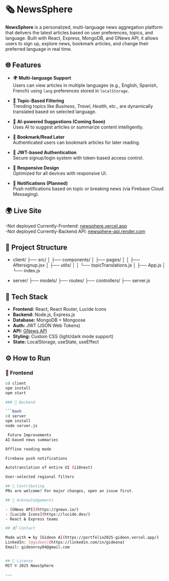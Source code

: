 
# 🗞️ NewsSphere

**NewsSphere** is a personalized, multi-language news aggregation platform that delivers the latest articles based on user preferences, topics, and language. Built with React, Express, MongoDB, and GNews API, it allows users to sign up, explore news, bookmark articles, and change their preferred language in real time.

## 🌐 Features

- 🌍 **Multi-language Support**  
  Users can view articles in multiple languages (e.g., English, Spanish, French) using `lang` preferences stored in `localStorage`.

- 🔎 **Topic-Based Filtering**  
  Trending topics like *Business*, *Travel*, *Health*, etc., are dynamically translated based on selected language.

- 🧠 **AI-powered Suggestions (Coming Soon)**  
  Uses AI to suggest articles or summarize content intelligently.

- 📌 **Bookmark/Read Later**  
  Authenticated users can bookmark articles for later reading.

- 🔐 **JWT-based Authentication**  
  Secure signup/login system with token-based access control.

- 📱 **Responsive Design**  
  Optimized for all devices with responsive UI.

- 🔔 **Notifications (Planned)**  
  Push notifications based on topic or breaking news (via Firebase Cloud Messaging).

## 🌍 Live Site

-Not deployed Currently-Frontend: [newsphere.vercel.app](https://newsphere.vercel.app)  
-Not deployed Currently-Backend API: [newsphere-api.render.com](https://newsphere-api.render.com)


## 📁 Project Structure

- client/
├── src/
│ ├── components/
│ ├── pages/
│ │ ├── Aftersignup.jsx
│ ├── utils/
│ │ └── topicTranslations.js
│ ├── App.js
│ └── index.js

- server/
├── models/
├── routes/
├── controllers/
├── server.js


## 🧠 Tech Stack

- **Frontend:** React, React Router, Lucide Icons
- **Backend:** Node.js, Express.js
- **Database:** MongoDB + Mongoose
- **Auth:** JWT (JSON Web Tokens)
- **API:** [GNews API](https://gnews.io/)
- **Styling:** Custom CSS (light/dark mode support)
- **State:** LocalStorage, useState, useEffect

## ⚙️ How to Run

### 🚀 Frontend

```bash
cd client
npm install
npm start

### 🚀 Backend

```bash
cd server
npm install
node server.js

 Future Improvements
AI-based news summaries

Offline reading mode

Firebase push notifications

Autotranslation of entire UI (i18next)

User-selected regional filters

## 🙌 Contributing
PRs are welcome! For major changes, open an issue first.

## 🙏 Acknowledgements

- [GNews API](https://gnews.io/)
- [Lucide Icons](https://lucide.dev/)
- React & Express teams

## 📬 Contact

Made with ❤️ by [Gideon A](https://portfolio2025-gideon.vercel.app/)  
LinkedIn: [@gideon](https://linkedin.com/in/gideona)  
Email: gideonroy04@gmail.com


## 📄 License
MIT © 2025 NewsSphere

---
